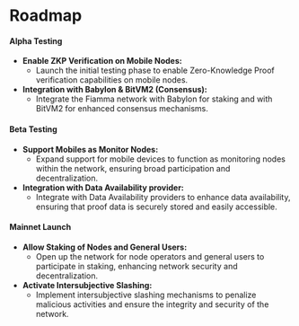 # Roadmap

#### Alpha Testing

* **Enable ZKP Verification on Mobile Nodes:**
  * Launch the initial testing phase to enable Zero-Knowledge Proof verification capabilities on mobile nodes.
* **Integration with Babylon & BitVM2 (Consensus):**
  * Integrate the Fiamma network with Babylon for staking and with BitVM2 for enhanced consensus mechanisms.

#### Beta Testing

* **Support Mobiles as Monitor Nodes:**
  * Expand support for mobile devices to function as monitoring nodes within the network, ensuring broad participation and decentralization.
* **Integration with Data Availability provider:**
  * Integrate with Data Availability providers to enhance data availability, ensuring that proof data is securely stored and easily accessible.

#### Mainnet Launch

* **Allow Staking of Nodes and General Users:**
  * Open up the network for node operators and general users to participate in staking, enhancing network security and decentralization.
* **Activate Intersubjective Slashing:**
  * Implement intersubjective slashing mechanisms to penalize malicious activities and ensure the integrity and security of the network.
